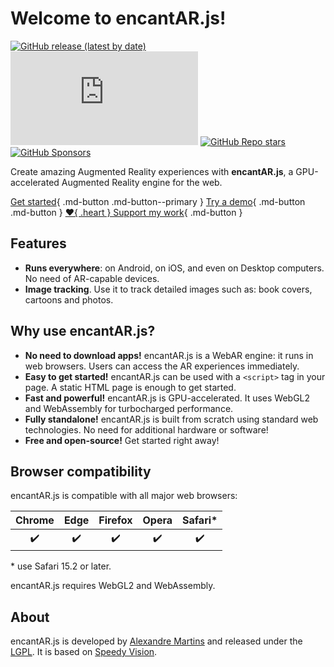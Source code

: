 # Welcome to encantAR.js!

[![GitHub release (latest by date)](https://img.shields.io/github/v/release/alemart/encantar-js)](https://github.com/alemart/encantar-js/releases/) ![GitHub file size in bytes on a specified ref (branch/commit/tag)](https://img.shields.io/github/size/alemart/encantar-js/dist/encantar.min.js?branch=master&label=minified%20js) [![GitHub Repo stars](https://img.shields.io/github/stars/alemart/encantar-js?logo=github)](https://github.com/alemart/encantar-js/stargazers) [![GitHub Sponsors](https://img.shields.io/github/sponsors/alemart?logo=github)](https://github.com/sponsors/alemart/)

Create amazing Augmented Reality experiences with **encantAR.js**, a GPU-accelerated Augmented Reality engine for the web.

[Get started](./introduction.md){ .md-button .md-button--primary } [Try a demo](../demo.md){ .md-button .md-button } [:heart:{ .heart } Support my work](../support-my-work.md){ .md-button }

## Features

* **Runs everywhere**: on Android, on iOS, and even on Desktop computers. No need of AR-capable devices.
* **Image tracking**. Use it to track detailed images such as: book covers, cartoons and photos.

## Why use encantAR.js?

* **No need to download apps!** encantAR.js is a WebAR engine: it runs in web browsers. Users can access the AR experiences immediately.
* **Easy to get started!** encantAR.js can be used with a `<script>` tag in your page. A static HTML page is enough to get started.
* **Fast and powerful!** encantAR.js is GPU-accelerated. It uses WebGL2 and WebAssembly for turbocharged performance.
* **Fully standalone!** encantAR.js is built from scratch using standard web technologies. No need for additional hardware or software!
* **Free and open-source!** Get started right away!

## Browser compatibility

encantAR.js is compatible with all major web browsers:

| Chrome | Edge | Firefox | Opera | Safari* |
|:------:|:----:|:-------:|:-----:|:-------:|
| :heavy_check_mark: | :heavy_check_mark: | :heavy_check_mark: | :heavy_check_mark: | :heavy_check_mark: |

\* use Safari 15.2 or later.

encantAR.js requires WebGL2 and WebAssembly.

## About

encantAR.js is developed by [Alexandre Martins](https://github.com/alemart) and released under the [LGPL](../license.md). It is based on [Speedy Vision](https://github.com/alemart/speedy-vision).